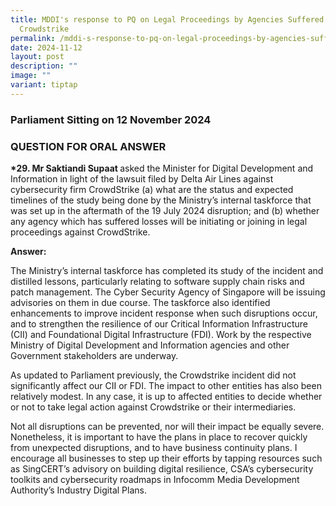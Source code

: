 ```yaml
---
title: MDDI's response to PQ on Legal Proceedings by Agencies Suffered Loss from
  Crowdstrike
permalink: /mddi-s-response-to-pq-on-legal-proceedings-by-agencies-suffered-loss-from-crowdstrike/
date: 2024-11-12
layout: post
description: ""
image: ""
variant: tiptap
---
```

<h3>Parliament Sitting on 12 November 2024</h3>
<h3>QUESTION FOR ORAL ANSWER</h3>
<p><strong>*29. Mr Saktiandi Supaat </strong>asked the Minister for Digital
Development and Information in light of the lawsuit filed by Delta Air
Lines against cybersecurity firm CrowdStrike (a) what are the status and
expected timelines of the study being done by the Ministry’s internal taskforce
that was set up in the aftermath of the 19 July 2024 disruption; and (b)
whether any agency which has suffered losses will be initiating or joining
in legal proceedings against CrowdStrike.</p>
<p><strong>Answer:</strong>
</p>
<p>The Ministry’s internal taskforce has completed its study of the incident
and distilled lessons, particularly relating to software supply chain risks
and patch management. The Cyber Security Agency of Singapore will be issuing
advisories on them in due course. The taskforce also identified enhancements
to improve incident response when such disruptions occur, and to strengthen
the resilience of our Critical Information Infrastructure (CII) and Foundational
Digital Infrastructure (FDI). Work by the respective Ministry of Digital
Development and Information agencies and other Government stakeholders
are underway.</p>
<p>As updated to Parliament previously, the Crowdstrike incident did not
significantly affect our CII or FDI. The impact to other entities has also
been relatively modest. In any case, it is up to affected entities to decide
whether or not to take legal action against Crowdstrike or their intermediaries.</p>
<p>Not all disruptions can be prevented, nor will their impact be equally
severe. Nonetheless, it is important to have the plans in place to recover
quickly from unexpected disruptions, and to have business continuity plans.
I encourage all businesses to step up their efforts by tapping resources
such as SingCERT’s advisory on building digital resilience, CSA’s cybersecurity
toolkits and cybersecurity roadmaps in Infocomm Media Development Authority’s
Industry Digital Plans.</p>